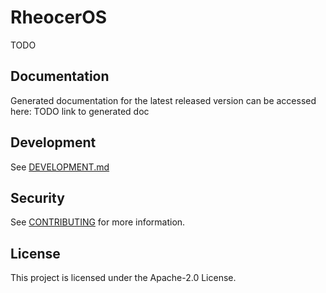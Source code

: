 # RheocerOS

TODO

## Documentation

Generated documentation for the latest released version can be accessed here:
TODO link to generated doc

## Development

See [DEVELOPMENT.md](./doc/DEVELOPMENT.md)

## Security

See [CONTRIBUTING](CONTRIBUTING.md#security-issue-notifications) for more information.

## License

This project is licensed under the Apache-2.0 License.

